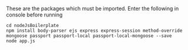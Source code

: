 


These are the packages which must be imported.
Enter the following in console before running 


```
cd nodeJsBoilerplate
npm install body-parser ejs express express-session method-override mongoose passport passport-local passport-local-mongoose --save
node app.js
```

